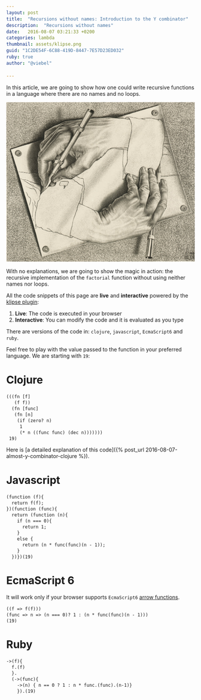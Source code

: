 ```yaml
---
layout: post
title:  "Recursions without names: Introduction to the Y combinator"
description:  "Recursions without names"
date:   2016-08-07 03:21:33 +0200
categories: lambda
thumbnail: assets/klipse.png
guid: "1C2DE54F-6C88-419D-8447-7E57D23ED032"
ruby: true
author: "@viebel"

---
```



In this article, we are going to show how one could write recursive functions in a language where there are no names and no loops.


![Escher](/assets/escher_hand.jpg)

With no explanations, we are going to show the magic in action: the recursive implementation of the `factorial` function without using neither names nor loops.


All the code snippets of this page are **live** and **interactive** powered by the [klipse plugin](https://github.com/viebel/klipse):

1. **Live**: The code is executed in your browser
2. **Interactive**: You can modify the code and it is evaluated as you type


There are versions of the code in: `clojure`, `javascript`, `EcmaScript6` and `ruby`.

Feel free to play with the value passed to the function in your preferred language. We are starting with `19`:

# Clojure


~~~klipse
(((fn [f]
   (f f))
  (fn [func]
   (fn [n]
    (if (zero? n)
     1
     (* n ((func func) (dec n)))))))
 19)
~~~

Here is [a detailed explanation of this code]({% post_url 2016-08-07-almost-y-combinator-clojure %}).

# Javascript

~~~klipse-eval-js
(function (f){
  return f(f);
})(function (func){
  return (function (n){
    if (n === 0){
      return 1;
    }
    else {
      return (n * func(func)(n - 1));
    }
  })})(19)
~~~

# EcmaScript 6

It will work only if your browser supports `EcmaScript6` [arrow functions](https://kangax.github.io/compat-table/es6/).

~~~klipse-eval-js
((f => f(f)))
(func => n => (n === 0)? 1 : (n * func(func)(n - 1)))
(19)
~~~


# Ruby

~~~klipse-eval-ruby
->(f){
  f.(f)
  }.
  (->(func){
    ->(n) { n == 0 ? 1 : n * func.(func).(n-1)}
    }).(19)
~~~




